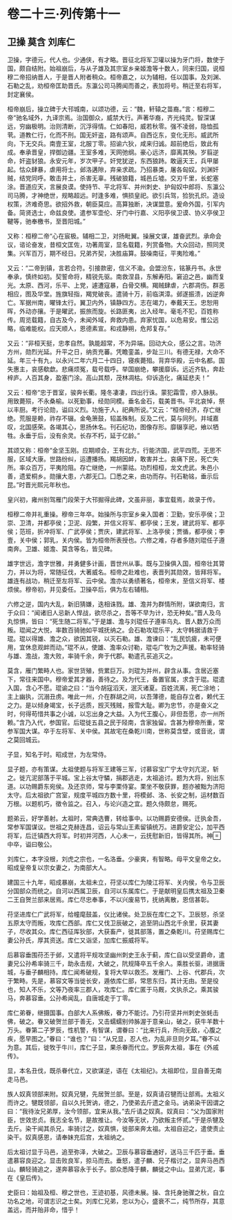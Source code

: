 # 卷二十三·列传第十一

## 卫操 莫含 刘库仁

卫操，字德元，代人也。少通侠，有才略。晋征北将军卫瓘以操为牙门将，数使于国，颇自结附。始祖崩后，与从子雄及其宗室乡亲姬澹等十数人，同来归国，说桓穆二帝招纳晋人，于是晋人附者稍众。桓帝嘉之，以为辅相，任以国事。及刘渊、石勒之乱，劝桓帝匡助晋氏。东瀛公司马腾闻而善之，表加将号。稍迁至右将军，封定襄侯。

桓帝崩后，操立碑于大邗城南，以颂功德，云：“魏，轩辕之苗裔。”言：桓穆二帝“驰名域外，九译宗焉。治国御众，威禁大行。声著华裔，齐光纯灵。智深谋远，穷幽极明。治则清断，沉浮得情。仁如春阳，威若秋零。强不凌弱，隐恤孤茕。道教仁行，化而不刑。国无奸盗，路有颂声。自西讫东，变化无形。威武所向，下无交兵。南壹王室，北服丁零。招谕六狄，咸来归诚。超前绝后，致此有成。奉承晋皇，捍御边疆。王室多难，天网弛纲。豪心远济，靡离其殃。岁翦逆命，奸盗豺狼。永安元年，岁次甲子。奸党犹逆，东西狼跱。敢逼天王，兵甲屡起。怙众肆暴，虐用将士。邺洛遘隙，弃亲求疏。乃招暴类，屠各匈奴。刘渊奸贼，结党同呼。敢击并土，杀害无辜。残破狼籍，城邑丘墟。交刃千里，长蛇塞涂。晋道应天，言展良谟。使持节、平北将军、并州刺史、护匈奴中郎将、东瀛公司马腾，才神绝世，规略超远。时逢多难，惧损皇祀。欲引兵驾，猃狁孔炽。造设权策，济难奇思。欲招外救，朝臣莫应。高算独断，决谋盟意。爰命外国，引军内备。简贤选士，命兹良使。遣参军壶伦、牙门中行嘉、义阳亭侯卫谟、协义亭侯卫鞬等，驰奉檄书，至晋阳城。”

又称：桓穆二帝“心在宸极。辅相二卫，对扬毗翼。操展文谋，雄奋武烈。承命会议，谘论奋发，昔桓文匡佐，功著周室，显名载籍，列赏备物。大众回动，照同灵集。兴军百万，期不经日。兄弟齐契，决胜庙算。鼓噪南征，平夷险难。”

又云：“二帝到镇，言若合符。引接款密，信义不渝。会盟汾东，铭篆丹书。永世奉承，慎终如初。契誓命将，精锐先驱。南救涅县，东解寿阳。窘迫之邑，幽而复光。太原、西河，乐平、上党，遽遭寇暴，白骨交横。羯贼肆虐，六郡凋伤。群恶相应，图及华堂。旌旗轻指，羯党破丧。遣骑十万，前临淇漳。邺遂振溃，凶逆奔亡。军据州南，曜锋太行。翼卫内外，镇静四方。志在竭力，奉戴天王。忠恕用晖，外动亦攘。于是曜武，振旅而旋。长路匪夷，出入经年。毫毛不犯，百姓称传。周览载籍，自古及今，未闻外域，奔救内患。弃家忧国，以危易安。惟公远略，临难能权。应天顺人，恩德素宣。和戎静朔，危邦复存。”

又云：“非桓天挺，忠孝自然。孰能超常，不为异端。回动大众，感公之言。功济方州，勋烈光延。升平之日，纳贡充蕃。凭瞻銮盖，步趾三川。有德无禄，大命不延。年三十有九，以永兴二年六月二十四日，寝疾薨殂。背弃华殿，云中名都。国失惠主，哀感欷歔。悲痛烦冤，载号载呼。举国崩绝，攀援靡诉。远近齐轨，奔赴梓庐。人百其身，盈塞门涂。高山其颓，茂林凋枯。仰诉造化，痛延悲夫！”

又云：桓帝“忠于晋室，骏奔长衢。隆冬凄凄，四出行诛。蒙犯霜雪，疹入脉肤。用致薨殒，不永桑榆。以死勤事，经勋同模。垂名金石，载美晋书。平北哀悼，祭以丰厨。考行论勋，谥曰义烈。功施于人，祀典所说。”又云：“桓帝经济，存亡继绝。荒服是赖，祚存不辍。金龟箫鼓，轺盖殊制。反及二代，莫与同列。并域嘉叹，北国感荣。各竭其心，思扬休名。刊石纪功，图像存形。靡辍享祀，飨以牺牲。永垂于后，没有余灵。长存不朽，延于亿龄。”

其颂又称：桓帝“金坚玉刚。应期顺会，王有北方。行能济国，武平四荒。无思不服，区域大康。世路纷纠，运遭播扬。羯胡因衅，敢害并土。哀痛下民，死亡失所。率众百万，平夷险阻。存亡继绝，一州蒙祜。功烈桓桓，龙文虎武。朱邑小善，遗爱桐乡。勋攘大患，六郡无囗。囗悉之来，由功而存。刊石勒铭，垂示后昆。”时晋光熙元年秋也。

皇兴初，雍州别驾雁门段荣于大邗掘得此碑，文虽非丽，事宜载焉，故录于传。

桓穆二帝并礼重操。穆帝三年卒。始操所与宗室乡亲入国者：卫勤，安乐亭侯；卫崇、卫清，并都亭侯；卫泥、段繁，并信义将军、都亭侯；王发，建武将军、都亭侯；范班，折冲将军、广武亭侯；贾庆，建武将军、上洛亭侯；贾循，都亭侯；李壹，关中侯；郭乳，关内侯。皆为桓帝所表授也。六修之难，存者多随刘琨任子遵南奔。卫雄、姬澹、莫含等名，皆见碑。

雄字世远，澹字世雅，并勇健多计画，晋世州从事。既与卫操俱入国，桓帝壮其膂力，并以为将，常随征伐，大著威名。桓帝之赴难也，表晋列其勋效，皆拜将军。雄连有战功，稍迁至左将军、云中侯。澹亦以勇绩著名，桓帝末，至信义将军、楼烦侯。穆帝初，并见委任。卫操卒后，俱为左右辅相。

六修之逆，国内大乱，新旧猜嫌，迭相诛戮。雄、澹并为群情所附，谋欲南归，言于众曰：“闻诸旧人忌新人悍战，欲尽杀之，吾等不早为计，恐无种矣。”晋人及乌丸惊惧，皆曰：“死生随二将军。”于是雄、澹与刘琨任子遵率乌丸、晋人数万众而叛。琨闻之大悦，率数百骑驰如平城抚纳之。会石勒攻琨乐平，太守韩据请救于琨。琨以得雄、澹之众，欲因其锐，以灭石勒。雄、澹谏曰：“乱民饥疲，未可便用，宜休息观衅而动。”琨不从，使雄、澹率众讨勒，琨屯广牧为之声援。勒率轻骑与雄、澹战，澹大败，率骑千余，奔于代郡。勒遣孔苌追灭之。

莫含，雁门繁畤人也。家世货殖，赀累巨万。刘琨为并州，辟含从事。含居近塞下，常往来国中。穆帝爱其才器，善待之。及为代王，备置官属，求含于琨。琨遣入国，含心不愿。琨谕之曰：“当今胡寇滔天，泯灭诸夏。百姓流离，死亡涂地；主上幽执，沉溺丑虏。唯此一州，介在群胡之间，以吾薄德，能自存立者，赖代王之力。是以倾身竭宝，长子远质，觊灭残贼，报雪大耻。卿为忠节，亦是奋义之时，何得苟惜共事之小诚，以忘出身之大益。入为代王腹心，非但吾愿，亦一州所赖。”含乃入代，参国官。后琨徙五县之民于陉南，含家独留。含甚为穆帝所重，常参军国大谋。卒于左将军、关中侯。其故宅在桑乾川南，世称莫含壁，或音讹，谓之莫回城云。

子显，知名于时。昭成世，为左常侍。

显子题，亦有策谋。太祖使题与将军王建等三军，讨慕容宝广宁太守刘亢泥，斩之。徙亢泥部落于平城。宝上谷太守驎，捐郡逃走，太祖追讨。题为大将，别出东道。以功赐爵东宛侯。及还京师，常与李栗侍宴。栗坐不敬获罪，题亦被黜为济阳太守。后太祖欲广宫室，规度平城四方数十里，将模邺、洛、长安之制，运材数百万根。以题机巧，徵令监之。召入，与论兴造之宜。题久侍颇怠，赐死。

题弟云，好学善射。太祖时，常典选曹，转给事中。以功赐爵安德侯。迁执金吾，常参军国谋议。世祖之克赫连昌，诏云与常山王素留镇统万。进爵安定公，加平西将军，后迁镇西大将军。时初并河西，人心未一，云抚慰新旧，皆得其所。神中卒，谥曰敬公。

刘库仁，本字没根，刘虎之宗也，一名洛垂。少豪爽，有智略。母平文皇帝之女。昭成皇帝复以宗女妻之，为南部大人。

建国三十九年，昭成暴崩，太祖未立，苻坚以库仁为陵江将军、关内侯，令与卫辰分国部众而统之。自河以西属卫辰，自河以东属库仁。于是献明皇后携太祖及卫秦二王自贺兰部来居焉。库仁尽忠奉事，不以兴废易节，抚纳离散，恩信甚彰。

苻坚进库仁广武将军，给幢麾鼓盖，仪比诸侯。处卫辰在库仁之下。卫辰怒，杀坚五原太守而叛，攻库仁西部。库仁又伐卫辰破之，追至阴山西北千余里，获其妻子，尽收其众。库仁西征厍狄部，大获畜产，徙其部落，置之桑乾川。苻坚赐库仁妻公孙氏，厚其资送。库仁又诣坚，加库仁振威将军。

后慕容垂围苻丕于邺，又遣将平规攻坚幽州刺史王永于蓟，库仁自以受坚爵命，遣妻兄公孙希率骑三千，助永击规，大破之，阬规降卒五千余人。乘胜长驱，进据唐城，与垂子麟相持。库仁闻希破规，复将大举以救丕。发雁门、上谷、代郡兵，次于繁畤。先是，慕容文等当徙长安，遁依库仁部，常思东归，其计无由。至是役也，知人不乐，文等乃夜率三郡人，攻库仁。库仁匿于马厩，文执杀之。乘其骏马，奔慕容垂。公孙希闻乱，自唐城走于丁零。

库仁弟眷，继摄国事。白部大人系佛叛，眷力不能讨。乃引苻坚并州刺史张蚝击佛，破之。眷又破贺兰部于善无，又击蠕蠕别帅胏渥于意亲山，破之，获牛羊数十万头。眷第二子罗辰，性机警，有智谋，谓眷曰：“比来行兵，所向无敌，心腹之疾，愿早图之。”眷曰：“谁也？”曰：“从兄显，忍人也，为乱非旦则夕耳。”眷不以为意。其后，徙牧于牛川，库仁子显，果杀眷而代立。罗辰奔太祖，事在《外戚传》。

显，本名丑伐，既杀眷代立，又欲谋逆，语在《太祖纪》。太祖即位，显自善无南走马邑。

族人奴真领部来附。奴真兄犍，先居贺兰部。至是，奴真请召犍而让部焉。太祖义而许之。犍既领部，自以久托贺讷，德之，乃使弟去斤遗之金马。讷弟染干因谓之曰：“我待汝兄弟厚，汝今领部，宜来从我。”去斤请之奴真。奴真曰：“父为国家附臣，世效忠贞。我志全名节，是故推让。今汝等无状，乃欲叛主怀贰。”于是杀犍及去斤。染干闻其杀兄，率骑讨之，奴真惧，徙部来奔太祖。太祖自迎之，遣使责止染干。奴真感恩，请奉妹充后宫，太祖纳之。

后太祖讨显于马邑，追至弥泽，大破之。卫辰与慕容垂通好，送马三千匹于垂。垂遣慕容良迎之。显击败良军，掠马而去。垂怒，遣子麟、兄子楷讨之，显奔马邑西山。麟轻骑追之，遂奔慕容永于长子。部众悉降于麟，麟徙之中山。显弟亢泥，事在《皇后传》。

史臣曰：始祖及桓、穆之世也，王迹初基，风德未展。操、含托身驰骤之秋，自立功名之地，可谓志识之士矣。刘库仁兄弟，忠以为心，盛衰不二，纯节所存，其意盖远，而并贻非命，惜乎！
